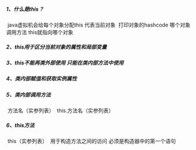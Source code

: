 ##### 1、什么是this？

​	java虚拟机会给每个对象分配this 代表当前对象
​	打印对象的hashcode
​	哪个对象调用方法 this就指向哪个对象

##### 2、this用于区分当前对象的属性和局部变量

##### 3、this不能再类外部使用 只能在类内部方法中使用

##### 4、类内部赋值和获取实例属性

##### 5、类内部调用方法

​	方法名（实参列表）
​	this.方法名（实参列表）

##### 6、this方法

​	this（实参列表）
​	用于构造方法之间的访问 必须是构造器中的第一个语句